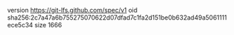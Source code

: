 version https://git-lfs.github.com/spec/v1
oid sha256:2c7a47a6b755275070622d07dfad7c1fa2d151be0b632ad49a5061111ece5c34
size 1666
